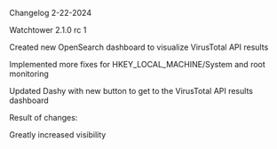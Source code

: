 Changelog 2-22-2024

Watchtower 2.1.0 rc 1

Created new OpenSearch dashboard to visualize VirusTotal API results

Implemented more fixes for HKEY_LOCAL_MACHINE/System and root monitoring

Updated Dashy with new button to get to the VirusTotal API results dashboard

Result of changes:

Greatly increased visibility
